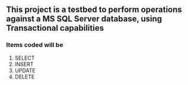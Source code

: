 ## This project is a testbed to perform operations against a MS SQL Server database, using Transactional capabilities

### Items coded will be 

1. SELECT
2. INSERT
3. UPDATE
4. DELETE
